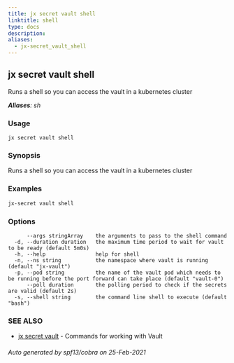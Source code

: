 ```yaml
---
title: jx secret vault shell
linktitle: shell
type: docs
description: 
aliases:
  - jx-secret_vault_shell
---
```


## jx secret vault shell

Runs a shell so you can access the vault in a kubernetes cluster

***Aliases**: sh*

### Usage

```
jx secret vault shell
```

### Synopsis

Runs a shell so you can access the vault in a kubernetes cluster

### Examples

  ```bash
  jx-secret vault shell

  ```
### Options

```
      --args stringArray    the arguments to pass to the shell command
  -d, --duration duration   the maximum time period to wait for vault to be ready (default 5m0s)
  -h, --help                help for shell
  -n, --ns string           the namespace where vault is running (default "jx-vault")
  -p, --pod string          the name of the vault pod which needs to be running before the port forward can take place (default "vault-0")
      --poll duration       the polling period to check if the secrets are valid (default 2s)
  -s, --shell string        the command line shell to execute (default "bash")
```

### SEE ALSO

* [jx secret vault](..)	 - Commands for working with Vault

###### Auto generated by spf13/cobra on 25-Feb-2021
